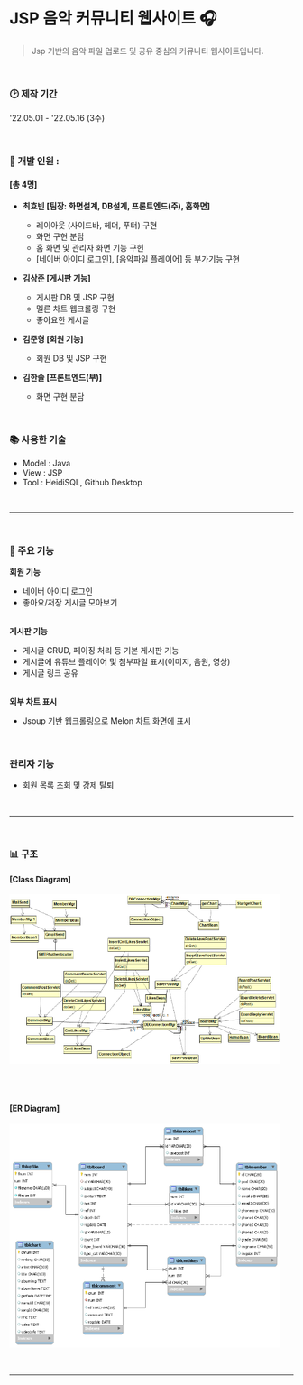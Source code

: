 # JSP 음악 커뮤니티 웹사이트 :headphones:  
>Jsp 기반의 음악 파일 업로드 및 공유 중심의 커뮤니티 웹사이트입니다.  

&nbsp;  
### :clock2: 제작 기간
'22.05.01 - '22.05.16 (3주)  

&nbsp;  
### :construction_worker: 개발 인원 : 
#### [총 4명]
  - **최효빈 [팀장: 화면설계, DB설계, 프론트엔드(주), 홈화면]**   
    - 레이아웃 (사이드바, 헤더, 푸터) 구현
    - 화면 구현 분담
    - 홈 화면 및 관리자 화면 기능 구현
    - [네이버 아이디 로그인], [음악파일 플레이어] 등 부가기능 구현
    
  - **김상준 [게시판 기능]**   
    - 게시판 DB 및 JSP 구현
    - 멜론 차트 웹크롤링 구현
    - 좋아요한 게시글
    
  - **김준형 [회원 기능]**   
    - 회원 DB 및 JSP 구현
    
  - **김한솔 [프론트엔드(부)]**   
    - 화면 구현 분담


&nbsp;  
### :books: 사용한 기술 
- Model : Java
- View : JSP
- Tool : HeidiSQL, Github Desktop


&nbsp;  
___


&nbsp;  
### :wrench: 주요 기능
**회원 기능**    
- 네이버 아이디 로그인
- 좋아요/저장 게시글 모아보기
 
 &nbsp;  
**게시판 기능**     
- 게시글 CRUD, 페이징 처리 등 기본 게시판 기능
- 게시글에 유튜브 플레이어 및 첨부파일 표시(이미지, 음원, 영상)
- 게시글 링크 공유

&nbsp;  
**외부 차트 표시**    
- Jsoup 기반 웹크롤링으로 Melon 차트 화면에 표시

&nbsp;  
### 관리자 기능
- 회원 목록 조회 및 강제 탈퇴


&nbsp;  
___
<!--
&nbsp;  
### :hammer: Troubleshooting
   -->


&nbsp;   
### :bar_chart: 구조
#### [Class Diagram]
<img src = "https://github.com/AtomicLiquors/jsp-music-website/blob/main/Class Diagram.png" style= "width: 50vw;">

&nbsp;  
&nbsp;  
#### [ER Diagram]
<img src = "https://github.com/AtomicLiquors/jsp-music-website/blob/main/ERDiagram.png" style= "width: 50vw;">



&nbsp;  
___
<!--
&nbsp;   
### :memo: 후기
-->
